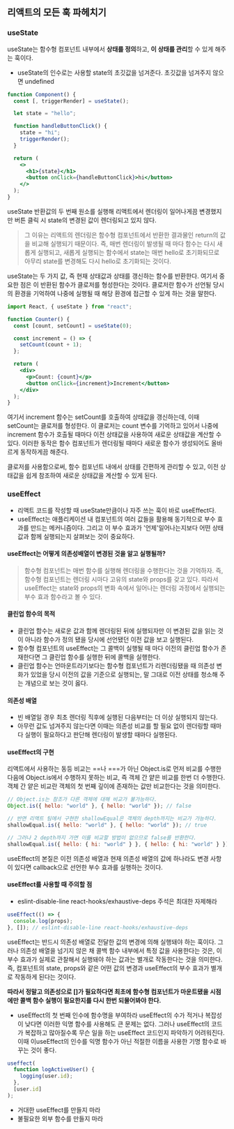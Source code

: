 ## 리액트의 모든 훅 파헤치기

### useState

useState는 함수형 컴포넌트 내부에서 **상태를 정의**하고, **이 상태를 관리**할 수 있게 해주는 훅이다.

- useState의 인수로는 사용할 state의 초깃값을 넘겨준다. 초깃값을 넘겨주지 않으면 undefined

```jsx
function Component() {
  const [, triggerRender] = useState();

  let state = "hello";

  function handleButtonClick() {
    state = "hi";
    triggerRender();
  }

  return (
    <>
      <h1>{state}</h1>
      <button onClick={handleButtonClick}>hi</button>
    </>
  );
}
```

useState 반환값의 두 번째 원소를 실행해 리액트에서 렌더링이 일어나게끔 변경했지만 버튼 클릭 시 state의 변경된 값이 렌더링되고 있지 않다.

> 그 이유는 리액트의 렌더링은 함수형 컴포넌트에서 반환한 결과물인 return의 값을 비교해 실행되기 때문이다. 즉, 매번 렌더링이 발생될 때 마다 함수는 다시 새롭게 실행되고, 새롭게 실행되는 함수에서 state는 매번 hello로 초기화되므로 아무리 state를 변경해도 다시 hello로 초기화되는 것이다.

useState는 두 가지 값, 즉 현재 상태값과 상태를 갱신하는 함수를 반환한다. 여기서 중요한 점은 이 반환된 함수가 클로저를 형성한다는 것이다. 클로저란 함수가 선언될 당시의 환경을 기억하여 나중에 실행될 때 해당 환경에 접근할 수 있게 하는 것을 말한다.

```jsx
import React, { useState } from "react";

function Counter() {
  const [count, setCount] = useState(0);

  const increment = () => {
    setCount(count + 1);
  };

  return (
    <div>
      <p>Count: {count}</p>
      <button onClick={increment}>Increment</button>
    </div>
  );
}
```

여기서 increment 함수는 setCount를 호출하여 상태값을 갱신하는데, 이때 setCount는 클로저를 형성한다. 이 클로저는 count 변수를 기억하고 있어서 나중에 increment 함수가 호출될 때마다 이전 상태값을 사용하여 새로운 상태값을 계산할 수 있다. 이러한 동작은 함수 컴포넌트가 렌더링될 때마다 새로운 함수가 생성되어도 올바르게 동작하게끔 해준다.

클로저를 사용함으로써, 함수 컴포넌트 내에서 상태를 간편하게 관리할 수 있고, 이전 상태값을 쉽게 참조하여 새로운 상태값을 계산할 수 있게 된다.

### useEffect

- 리액트 코드를 작성할 때 useState만큼이나 자주 쓰는 훅이 바로 useEffect다.
- useEffect는 애플리케이션 내 컴포넌트의 여러 값들을 활용해 동기적으로 부수 효과를 만드는 메커니즘이다. 그리고 이 부수 효과가 '언제'일어나는지보다 어떤 상태값과 함께 실행되는지 살펴보는 것이 중요하다.

#### useEffect는 어떻게 의존성배열이 변경된 것을 알고 실행될까?

> 함수형 컴포넌트는 매번 함수를 실행해 렌더링을 수행한다는 것을 기억하자. 즉, 함수형 컴포넌트는 렌더링 시마다 고유의 state와 props를 갖고 있다. 따라서 useEffect는 state와 props의 변화 속에서 일어나는 렌더링 과정에서 실행되는 부수 효과 함수라고 볼 수 있다.

#### 클린업 함수의 목적

- 클린업 함수는 새로운 값과 함께 렌더링된 뒤에 실행되자만 이 변경된 값을 읽는 것이 아니라 함수가 정의 됐을 당시에 선언됐던 이전 값을 보고 실행된다.
- 함수형 컴포넌트의 useEffect는 그 콜백이 실행될 때 마다 이전의 클린업 함수가 존재한다면 그 클린업 함수를 실행한 뒤에 콜백을 실행한다.
- 클린업 함수는 언마운트라기보다는 함수형 컴포넌트가 리렌더링됐을 때 의존성 변화가 있었을 당시 이전의 값을 기준으로 실행되는, 말 그대로 이전 상태를 청소해 주는 개념으로 보는 것이 옳다.

#### 의존성 배열

- 빈 배열일 경우 최초 렌더링 직후에 실행된 다음부터는 더 이상 실행되지 않는다.
- 아무런 값도 넘겨주지 않는다면 이때는 의존성 비교를 할 필요 없이 렌더링할 때마다 실행이 필요하다고 판단해 렌더링이 발생할 때마다 실행된다.

#### useEffect의 구현

리액트에서 사용하는 동등 비교는 ==나 ===가 아닌 Object.is로 먼저 비교를 수행한 다음에 Object.is에서 수행하지 못하는 비교, 즉 객체 간 얕은 비교를 한번 더 수행한다. 객체 간 얕은 비교란 객체의 첫 번째 깊이에 존재하는 값만 비교한다는 것을 의미한다.

```js
// Object.is는 참조가 다른 객체에 대해 비교가 불가능하다.
Object.is({ hello: "world" }, { hello: "world" }); // false

// 반면 리액트 팀에서 구현한 shallowEqual은 객체의 depth까지는 비교가 가능하다.
shallowEqual.is({ hello: "world" }, { hello: "world" }); // true

// 그러나 2 depth까지 가면 이를 비교할 방법이 없으므로 false를 반환한다.
shallowEqual.is({ hello: { hi: "world" } }, { hello: { hi: "world" } }); // false
```

useEffect의 본질은 이전 의존성 배열과 현재 의존성 배열의 값에 하나라도 변경 사항이 있다면 callback으로 선언한 부수 효과를 실행하는 것이다.

#### useEffect를 사용할 때 주의할 점

- eslint-disable-line react-hooks/exhaustive-deps 주석은 최대한 자제해라

```js
useEffect(() => {
  console.log(props);
}, []); // eslint-disable-line react-hooks/exhaustive-deps
```

useEffect는 반드시 의존성 배열로 전달한 값의 변경에 의해 실행돼야 하는 훅이다. 그러나 의존성 배열을 넘기지 않은 채 콜백 함수 내부에서 특정 값을 사용한다는 것은, 이 부수 효과가 실제로 관찰해서 실행돼야 하는 값과는 별개로 작동한다는 것을 의미한다. 즉, 컴포넌트의 state, props와 같은 어떤 값의 변경과 useEffect의 부수 효과가 별개로 작동하게 된다는 것이다.

**따라서 정말고 의존성으로 []가 필요하다면 최초에 함수형 컴포넌트가 마운트됐을 시점에만 콜백 함수 실행이 필요한지를 다시 한번 되물어봐야 한다.**

- useEffect의 첫 번째 인수에 함수명을 부여하라
  useEffect의 수가 적거나 복잡성이 낮다면 이러한 익명 함수를 사용해도 큰 문제는 없다. 그러나 useEffect의 코드가 복잡하고 많아질수록 무슨 일을 하는 useEffect 코드인지 파악하기 어려워진다. 이때 이useEffect의 인수를 익명 함수가 아닌 적절한 이름을 사용한 기명 함수로 바꾸는 것이 좋다.

```js
useffect(
  function logActiveUser() {
    logging(user.id);
  },
  [user.id]
);
```

- 거대한 useEffect를 만들지 마라
- 불필요한 외부 함수를 만들지 마라
